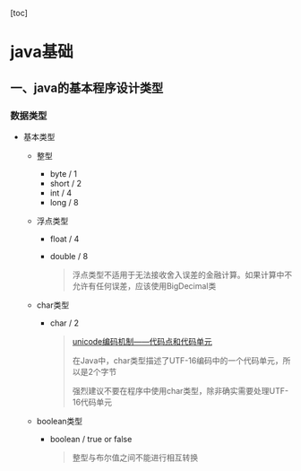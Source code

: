 [toc]

# java基础



## 一、java的基本程序设计类型

### 数据类型

- 基本类型

  - 整型

    - byte / 1
    - short / 2
    - int / 4
    - long / 8

  - 浮点类型

    - float / 4

    - double / 8

      > 浮点类型不适用于无法接收舍入误差的金融计算。如果计算中不允许有任何误差，应该使用BigDecimal类

  - char类型

    - char / 2

      > [unicode编码机制——代码点和代码单元](extension/unicode编码机制——代码点和代码单元.md)
      >
      > 在Java中，char类型描述了UTF-16编码中的一个代码单元，所以是2个字节
      >
      > 强烈建议不要在程序中使用char类型，除非确实需要处理UTF-16代码单元

  - boolean类型

    - boolean / true or false

      > 整型与布尔值之间不能进行相互转换

